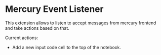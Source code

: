 # Mercury Event Listener

This extension allows to listen to accept messages from mercury frontend and take actions based on that.

Current actions:
- Add a new input code cell to the top of the notebook.